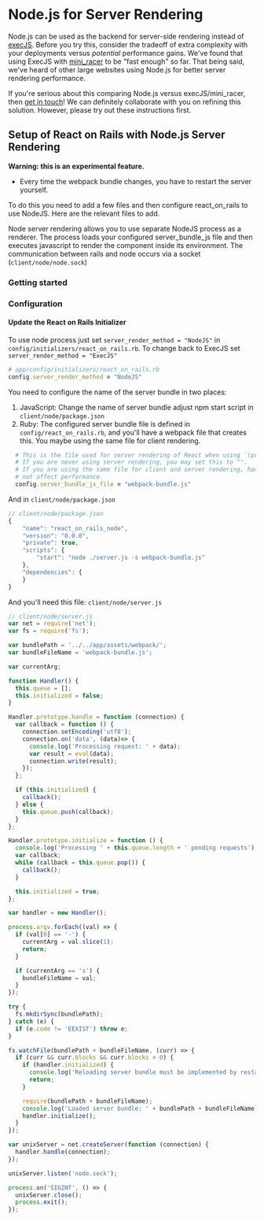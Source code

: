 # Node.js for Server Rendering

Node.js can be used as the backend for server-side rendering instead of [execJS](https://github.com/rails/execjs). Before you try this, consider the tradeoff of extra complexity with your deployments versus *potential* performance gains. We've found that using ExecJS with [mini_racer](https://github.com/discourse/mini_racer) to be "fast enough" so far. That being said, we've heard of other large websites using Node.js for better server rendering performance.

If you're serious about this comparing Node.js versus execJS/mini_racer, then [get in touch](mailto:justin@shakacode.com)! We can definitely collaborate with you on refining this solution. However, please try out these instructions first.

## Setup of React on Rails with Node.js Server Rendering
**Warning: this is an experimental feature.**

* Every time the webpack bundle changes, you have to restart the server yourself.

To do this you need to add a few files and then configure react_on_rails to use NodeJS. Here are the relevant files to add.

Node server rendering allows you to use separate NodeJS process as a renderer. The process loads your configured server_bundle_js file and then executes javascript to render the component inside its environment. The communication between rails and node occurs
via a socket (`client/node/node.sock`)

### Getting started

### Configuration

#### Update the React on Rails Initializer

To use node process just set `server_render_method = "NodeJS"` in `config/initializers/react_on_rails.rb`. To change back
to ExecJS set `server_render_method = "ExecJS"`

```ruby
# app/config/initializers/react_on_rails.rb
config.server_render_method = "NodeJS"
```

You need to configure the name of the server bundle in two places:

1. JavaScript: Change the name of server bundle adjust npm start script in `client/node/package.json`
2. Ruby: The configured server bundle file is defined in `config/react_on_rails.rb`, and you'll have a webpack file that creates this. You maybe using the same file for client rendering.

```ruby
  # This is the file used for server rendering of React when using `(prerender: true)`
  # If you are never using server rendering, you may set this to "".
  # If you are using the same file for client and server rendering, having this set probably does
  # not affect performance.
  config.server_bundle_js_file = "webpack-bundle.js"
``` 

And in `client/node/package.json`

```javascript
// client/node/package.json
{
    "name": "react_on_rails_node",
    "version": "0.0.0",
    "private": true,
    "scripts": {
        "start": "node ./server.js -s webpack-bundle.js"
    },
    "dependencies": {
    }
}
```

And you'll need this file: `client/node/server.js`

```javascript
// client/node/server.js
var net = require('net');
var fs = require('fs');

var bundlePath = '../../app/assets/webpack/';
var bundleFileName = 'webpack-bundle.js';

var currentArg;

function Handler() {
  this.queue = [];
  this.initialized = false;
}

Handler.prototype.handle = function (connection) {
  var callback = function () {
    connection.setEncoding('utf8');
    connection.on('data', (data)=> {
      console.log('Processing request: ' + data);
      var result = eval(data);
      connection.write(result);
    });
  };

  if (this.initialized) {
    callback();
  } else {
    this.queue.push(callback);
  }
};

Handler.prototype.initialize = function () {
  console.log('Processing ' + this.queue.length + ' pending requests');
  var callback;
  while (callback = this.queue.pop()) {
    callback();
  }

  this.initialized = true;
};

var handler = new Handler();

process.argv.forEach((val) => {
  if (val[0] == '-') {
    currentArg = val.slice(1);
    return;
  }

  if (currentArg == 's') {
    bundleFileName = val;
  }
});

try {
  fs.mkdirSync(bundlePath);
} catch (e) {
  if (e.code != 'EEXIST') throw e;
}

fs.watchFile(bundlePath + bundleFileName, (curr) => {
  if (curr && curr.blocks && curr.blocks > 0) {
    if (handler.initialized) {
      console.log('Reloading server bundle must be implemented by restarting the node process!');
      return;
    }

    require(bundlePath + bundleFileName);
    console.log('Loaded server bundle: ' + bundlePath + bundleFileName);
    handler.initialize();
  }
});

var unixServer = net.createServer(function (connection) {
  handler.handle(connection);
});

unixServer.listen('node.sock');

process.on('SIGINT', () => {
  unixServer.close();
  process.exit();
});

```

